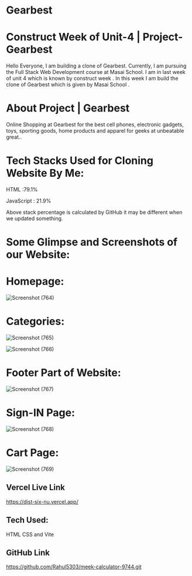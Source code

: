 # Gearbest 

# Construct Week of Unit-4 | Project-Gearbest
Hello Everyone, I am building a clone of Gearbest. Currently, I am pursuing the Full Stack Web Development course at Masai School. I am in last week of unit 4 which is known by construct week . In this week I am build the clone of Gearbest which is given by Masai School .

# About Project | Gearbest
Online Shopping at Gearbest for the best cell phones, electronic gadgets, toys, sporting goods, home products and apparel for geeks at unbeatable great..

# Tech Stacks Used for Cloning Website By Me:
HTML :79.1%

JavaScript : 21.9%

Above stack percentage is calculated by GitHub it may be different when we updated something.

 # Some Glimpse and Screenshots of our Website:
 
 # Homepage:
 
  ![Screenshot (764)](https://user-images.githubusercontent.com/101010104/192710783-fba68fba-42a3-42a5-84f9-c622fab7c2a7.png)
  
# Categories:

![Screenshot (765)](https://user-images.githubusercontent.com/101010104/192711210-dc578069-d954-4a4a-9fdd-e54a2201bc41.png)

![Screenshot (766)](https://user-images.githubusercontent.com/101010104/192711264-926f38ed-72d3-469e-a714-8eca19e42f59.png)

# Footer Part of Website:

![Screenshot (767)](https://user-images.githubusercontent.com/101010104/192711409-404f6634-a3cc-49c8-b5db-48ad9d9b09ad.png)

# Sign-IN Page:

![Screenshot (768)](https://user-images.githubusercontent.com/101010104/192711545-100470eb-1c8c-480f-a472-ddc205695b29.png)

# Cart Page:

![Screenshot (769)](https://user-images.githubusercontent.com/101010104/192711634-8e2aeccc-4e91-4543-b7be-66d901a766ce.png)



## Vercel Live Link
https://dist-six-nu.vercel.app/

## Tech Used:
HTML CSS and Vite

## GitHub Link
https://github.com/Rahul5303/meek-calculator-9744.git
